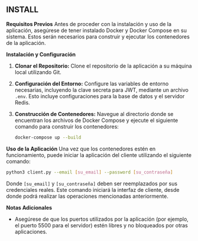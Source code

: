## INSTALL

**Requisitos Previos**
Antes de proceder con la instalación y uso de la aplicación, asegúrese de tener instalado Docker y Docker Compose en su sistema. Estos serán necesarios para construir y ejecutar los contenedores de la aplicación.

**Instalación y Configuración**
1. **Clonar el Repositorio:**
   Clone el repositorio de la aplicación a su máquina local utilizando Git.

2. **Configuración del Entorno:**
   Configure las variables de entorno necesarias, incluyendo la clave secreta para JWT, mediante un archivo `.env`. Esto incluye configuraciones para la base de datos y el servidor Redis.

3. **Construcción de Contenedores:**
   Navegue al directorio donde se encuentran los archivos de Docker Compose y ejecute el siguiente comando para construir los contenedores:
   ```bash
   docker-compose up --build
   ```

**Uso de la Aplicación**
Una vez que los contenedores estén en funcionamiento, puede iniciar la aplicación del cliente utilizando el siguiente comando:
```bash
python3 client.py --email [su_email] --password [su_contraseña]
```
Donde `[su_email]` y `[su_contraseña]` deben ser reemplazados por sus credenciales reales. Este comando iniciará la interfaz de cliente, desde donde podrá realizar las operaciones mencionadas anteriormente.

**Notas Adicionales**
- Asegúrese de que los puertos utilizados por la aplicación (por ejemplo, el puerto 5500 para el servidor) estén libres y no bloqueados por otras aplicaciones.
